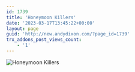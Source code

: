 ```yaml
---
id: 1739
title: 'Honeymoon Killers'
date: '2023-03-17T13:45:22+00:00'
layout: page
guid: 'http://new.andydixon.com/?page_id=1739'
trx_addons_post_views_count:
    - '1'
---
```


![Honeymoon Killers](https://i0.wp.com/assets.g8x2.ldn.idrivee2-23.com/posters/Honeymoon%20Killers%2001.jpg?w=1200&ssl=1 "Honeymoon Killers")